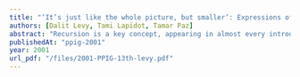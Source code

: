 ```yaml
---
title: "‘It’s just like the whole picture, but smaller’: Expressions of gradualism, selfsimilarity, and other pre-conceptions while classifying recursive phenomena"
authors: [Dalit Levy, Tami Lapidot, Tamar Paz]
abstract: "Recursion is a key concept, appearing in almost every introductory course in computer-science. Educators and researchers often refer to difficulties in learning and teaching recursion. However, the research literature barely addresses the unique ways in which students relate to this interdisciplinary concept and the particular learners’ language concerning recursive phenomena. The gap is most apparent when seen through a constructivist lens, where the students’ prior knowledge and idiosyncratic conceptions are referred to and reflected upon in order to serve as a basis for further knowledge construction. In our study, high school students collaboratively classified several recursive phenomena and discussed their criteria and categories with each other. This paper focuses on a part of the study that deals with a variety of pre-conceptions which emerged from analysing the students’ discourse, and suggests a model for organizing these pre-conceptions. Our findings could contribute to the recognition of the role of class discourse in the process of constructing the concept of recursion in particular, and in learning abstract computer science concepts in general."
publishedAt: "ppig-2001"
year: 2001
url_pdf: "/files/2001-PPIG-13th-levy.pdf"
---
```

